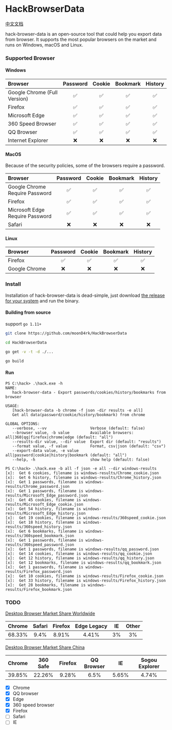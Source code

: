 # HackBrowserData

[中文文档](https://github.com/moonD4rk/HackBrowserData/blob/master/README_ZH.md) 

hack-browser-data is an open-source tool that could help you export data from browser. It supports the most popular browsers on the market and runs on Windows, macOS and Linux.

### Supported Browser

#### Windows
| Browser                             | Password | Cookie | Bookmark | History |
| :---------------------------------- | :------: | :----: | :------: | :-----: |
| Google Chrome (Full Version) |    ✅    |   ✅   |    ✅    |    ✅    |
| Firefox |    ✅    |   ✅   |    ✅    |    ✅    |
| Microsoft Edge |    ✅    |   ✅   |    ✅    |    ✅    |
| 360 Speed Browser |    ✅    |   ✅   |    ✅    |    ✅    |
| QQ Browser |    ✅    |   ✅   |    ✅    |    ✅    |
| Internet Explorer |    ❌    |   ❌   |    ❌    |    ❌    |

#### MacOS

Because of  the security policies, some of the browsers require a password.

| Browser                             | Password | Cookie | Bookmark | History |
| :---------------------------------- | :------: | :----: | :------: | :-----: |
| Google Chrome<br />Require Password |    ✅    |   ✅   |    ✅    |    ✅    |
| Firefox |    ✅    |   ✅   |    ✅    |    ✅    |
| Microsoft Edge<br />Require Password |    ✅    |   ✅   |    ✅    |    ✅    |
| Safari |    ❌    |   ❌   |    ❌    |    ❌    |

#### Linux

| Browser                             | Password | Cookie | Bookmark | History |
| :---------------------------------- | :------: | :----: | :------: | :-----: |
| Firefox |    ✅    |   ✅   |    ✅    |    ✅    |
| Google Chrome |    ❌    |   ❌   |    ❌    |    ❌    |


### Install

Installation of hack-browser-data is dead-simple, just download [the release for your system](https://github.com/moonD4rk/HackBrowserData/releases) and run the binary.

#### Building from source

support `go 1.11+`

```bash
git clone https://github.com/moonD4rk/HackBrowserData

cd HackBrowserData

go get -v -t -d ./...

go build
```

#### Run

```shell
PS C:\hack> .\hack.exe -h
NAME:
   hack-browser-data - Export passwords/cookies/history/bookmarks from browser

USAGE:
   [hack-browser-data -b chrome -f json -dir results -e all]
   Get all data(password/cookie/history/bookmark) from chrome

GLOBAL OPTIONS:
   --verbose, --vv                   Verbose (default: false)
   --browser value, -b value         Available browsers: all|360|qq|firefox|chrome|edge (default: "all")
   --results-dir value, --dir value  Export dir (default: "results")
   --format value, -f value          Format, csv|json (default: "csv")
   --export-data value, -e value     all|password|cookie|history|bookmark (default: "all")
   --help, -h                        show help (default: false)

PS C:\hack> .\hack.exe -b all -f json -e all --dir windows-results
[x]:  Get 6 cookies, filename is windows-results/Chrome_cookie.json
[x]:  Get 6 history, filename is windows-results/Chrome_history.json
[x]:  Get 1 passwords, filename is windows-results/Chrome_password.json
[x]:  Get 1 passwords, filename is windows-results/Microsoft_Edge_password.json
[x]:  Get 45 cookies, filename is windows-results/Microsoft_Edge_cookie.json
[x]:  Get 54 history, filename is windows-results/Microsoft_Edge_history.json
[x]:  Get 19 cookies, filename is windows-results/360speed_cookie.json
[x]:  Get 18 history, filename is windows-results/360speed_history.json
[x]:  Get 6 bookmarks, filename is windows-results/360speed_bookmark.json
[x]:  Get 1 passwords, filename is windows-results/360speed_password.json
[x]:  Get 1 passwords, filename is windows-results/qq_password.json
[x]:  Get 14 cookies, filename is windows-results/qq_cookie.json
[x]:  Get 12 history, filename is windows-results/qq_history.json
[x]:  Get 12 bookmarks, filename is windows-results/qq_bookmark.json
[x]:  Get 1 passwords, filename is windows-results/Firefox_password.json
[x]:  Get 10 cookies, filename is windows-results/Firefox_cookie.json
[x]:  Get 33 history, filename is windows-results/Firefox_history.json
[x]:  Get 28 bookmarks, filename is windows-results/Firefox_bookmark.json
```


### TODO

[Desktop Browser Market Share Worldwide](https://gs.statcounter.com/browser-market-share/desktop/worldwide)

| Chrome | Safari | Firefox | Edge Legacy | IE |  Other  |
| :------:| :------: | :----: | :------: | :-----: | :--: |
| 68.33% |    9.4% | 8.91% |   4.41% |    3%    |  3%  |

[Desktop Browser Market Share China](https://gs.statcounter.com/browser-market-share/desktop/china)

| Chrome | 360 Safe | Firefox | QQ Browser |  IE   | Sogou Explorer |
| :----- | :------: | :-----: | :--------: | :---: | :------------: |
| 39.85% |  22.26%  |  9.28%  |    6.5%    | 5.65% |     4.74%      |

  

- [x] Chrome
- [x] QQ browser
- [x] Edge
- [x] 360 speed browser
- [x] Firefox
- [ ] Safari
- [ ] IE